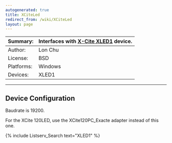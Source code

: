 ```yaml
---
autogenerated: true
title: XCiteLed
redirect_from: /wiki/XCiteLed
layout: page
---
```


| Summary:   | Interfaces with [X-Cite XLED1](http://www.ldgi.com/x-cite/xled1/) device. |
|------------|---------------------------------------------------------------------------|
| Author:    | Lon Chu                                                                   |
| License:   | BSD                                                                       |
| Platforms: | Windows                                                                   |
| Devices:   | XLED1                                                                     |

------------------------------------------------------------------------

## Device Configuration

Baudrate is 19200.

For the XCite 120LED, use the XCite120PC\_Exacte adapter instead of this
one.

{% include Listserv_Search text="XLED1" %}

